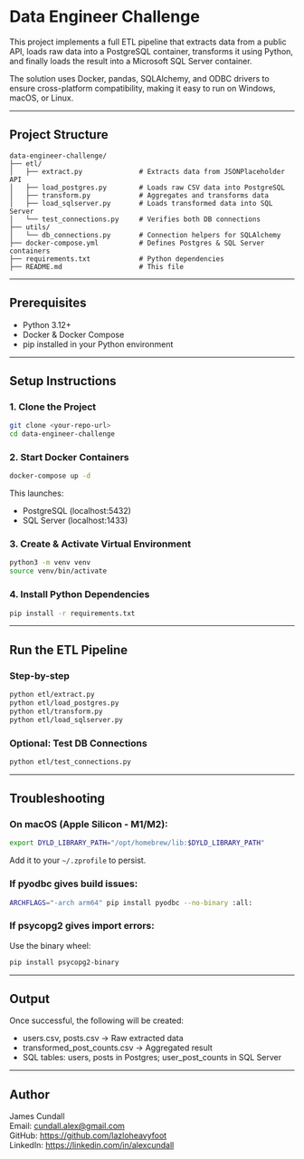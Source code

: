 
# Data Engineer Challenge

This project implements a full ETL pipeline that extracts data from a public API, loads raw data into a PostgreSQL container, transforms it using Python, and finally loads the result into a Microsoft SQL Server container.

The solution uses Docker, pandas, SQLAlchemy, and ODBC drivers to ensure cross-platform compatibility, making it easy to run on Windows, macOS, or Linux.

---

## Project Structure

```
data-engineer-challenge/
├── etl/
│   ├── extract.py              # Extracts data from JSONPlaceholder API
│   ├── load_postgres.py        # Loads raw CSV data into PostgreSQL
│   ├── transform.py            # Aggregates and transforms data
│   ├── load_sqlserver.py       # Loads transformed data into SQL Server
│   └── test_connections.py     # Verifies both DB connections
├── utils/
│   └── db_connections.py       # Connection helpers for SQLAlchemy
├── docker-compose.yml          # Defines Postgres & SQL Server containers
├── requirements.txt            # Python dependencies
├── README.md                   # This file
```

---

## Prerequisites

- Python 3.12+
- Docker & Docker Compose
- pip installed in your Python environment

---

## Setup Instructions

### 1. Clone the Project

```bash
git clone <your-repo-url>
cd data-engineer-challenge
```

### 2. Start Docker Containers

```bash
docker-compose up -d
```

This launches:
- PostgreSQL (localhost:5432)
- SQL Server (localhost:1433)

### 3. Create & Activate Virtual Environment

```bash
python3 -m venv venv
source venv/bin/activate
```

### 4. Install Python Dependencies

```bash
pip install -r requirements.txt
```

---

## Run the ETL Pipeline

### Step-by-step

```bash
python etl/extract.py
python etl/load_postgres.py
python etl/transform.py
python etl/load_sqlserver.py
```

### Optional: Test DB Connections

```bash
python etl/test_connections.py
```

---

## Troubleshooting

### On macOS (Apple Silicon - M1/M2):

```bash
export DYLD_LIBRARY_PATH="/opt/homebrew/lib:$DYLD_LIBRARY_PATH"
```

Add it to your `~/.zprofile` to persist.

### If pyodbc gives build issues:

```bash
ARCHFLAGS="-arch arm64" pip install pyodbc --no-binary :all:
```

### If psycopg2 gives import errors:

Use the binary wheel:

```bash
pip install psycopg2-binary
```

---

## Output

Once successful, the following will be created:
- users.csv, posts.csv → Raw extracted data
- transformed_post_counts.csv → Aggregated result
- SQL tables: users, posts in Postgres; user_post_counts in SQL Server

---

## Author

James Cundall  
Email: cundall.alex@gmail.com  
GitHub: https://github.com/lazloheavyfoot  
LinkedIn: https://linkedin.com/in/alexcundall
